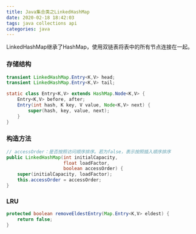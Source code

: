 ```yaml
---
title: Java集合类之LinkedHashMap
date: 2020-02-18 18:42:03
tags: java collections api
categories: java
---
```


LinkedHashMap继承了HashMap，使用双链表将表中的所有节点连接在一起。

<!--more-->

### 存储结构

```java
transient LinkedHashMap.Entry<K,V> head;
transient LinkedHashMap.Entry<K,V> tail;
```



```java
static class Entry<K,V> extends HashMap.Node<K,V> {
    Entry<K,V> before, after;
    Entry(int hash, K key, V value, Node<K,V> next) {
        super(hash, key, value, next);
    }
}
```

### 构造方法

```java
// accessOrder：是否按照访问顺序排序。若为false，表示按照插入顺序排序
public LinkedHashMap(int initialCapacity,
                     float loadFactor,
                     boolean accessOrder) {
    super(initialCapacity, loadFactor);
    this.accessOrder = accessOrder;
}
```

### LRU

```java
protected boolean removeEldestEntry(Map.Entry<K,V> eldest) {
    return false;
}
```

